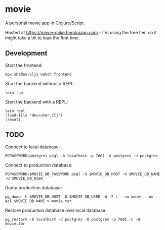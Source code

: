 # movie

A personal movie app in Clojure/Script.

Hosted at https://movie-mike.herokuapp.com - I'm using the free tier, so it might take a bit to load the first time.

## Development

Start the frontend:

```
npx shadow-cljs watch frontend
```

Start the backend without a REPL:

```
lein run
```

Start the backend with a REPL:

```
lein repl
(load-file "dev/user.clj")
(reset)
```

## TODO

Connect to local database:

```
PGPASSWORD=postgres psql -h localhost -p 7601 -d postgres -U postgres
```

Connect to production database:

```
PGPASSWORD=$MOVIE_DB_PASSWORD psql -h $MOVIE_DB_HOST -d $MOVIE_DB_NAME -U $MOVIE_DB_USER
```

Dump production database:

```
pg_dump -h $MOVIE_DB_HOST -U $MOVIE_DB_USER -W -F t --no-owner --no-acl $MOVIE_DB_NAME > movie.tar
```

Restore production database over local database:

```
pg_restore -h localhost -d postgres -U postgres -p 7601 -c -W movie.tar
```
